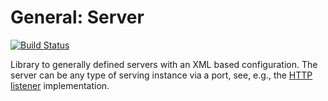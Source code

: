 # General: Server

[![Build Status](https://travis-ci.org/pmeisen/gen-server.svg?branch=master)](https://travis-ci.org/pmeisen/gen-server)

Library to generally defined servers with an XML based configuration. The server can be any type of serving instance via
a port, see, e.g., the [HTTP listener](https://github.com/pmeisen/gen-server-http-listener) implementation.
